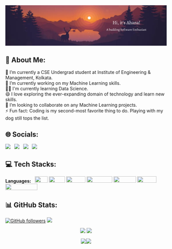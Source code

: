 <img width="1000px" src="https://github.com/ahana-mukherjee/ahana-mukherjee/blob/main/banner.png" />

## 💬 About Me:

🔭 I’m currently a CSE Undergrad student at Institute of Engineering & Management, Kolkata.<br>
🌱 I’m currently working on my Machine Learning skills.<br>
👩‍💻 I'm currently learning Data Science.<br>
😄 I love exploring the ever-expanding domain of technology and learn new skills.<br>
👯 I’m looking to collaborate on any Machine Learning projects.<br>
⚡ Fun fact: Coding is my second-most favorite thing to do. Playing with my dog still tops the list. 


## 🌐 Socials:

[<img width="100px" src="https://img.shields.io/badge/linkedin-%230077B5.svg?&style=for-the-badge&logo=linkedin&logoColor=white" />](https://www.linkedin.com/in/ahana-mukherjee-0552/) &nbsp;
[<img width="93px" src="https://img.shields.io/badge/twitter-%231DA1F2.svg?&style=for-the-badge&logo=twitter&logoColor=white" />](https://twitter.com/AhanaMukherjee_) &nbsp;
[<img width="113px" src="https://img.shields.io/badge/Instagram-%23E4405F.svg?style=for-the-badge&logo=Instagram&logoColor=white" />](https://www.instagram.com/_ahanamukherjee_/?next=%2F) &nbsp;
[<img width="80px" src="https://img.shields.io/badge/gmail-%23D14836.svg?&style=for-the-badge&logo=gmail&logoColor=white" />](mailto:ahana.mukherjee1a@gmail.com?subject=Hello%20Ahana,%20From%20Github)

## 💻 Tech Stacks:

 **Languages:** &nbsp;  <img width="40px" height="20px" src="https://img.shields.io/badge/c-%2300599C.svg?style=for-the-badge&logo=c&logoColor=white" />
<img width="50px" height="20px" src="https://img.shields.io/badge/c++-%2300599C.svg?style=for-the-badge&logo=c%2B%2B&logoColor=white"/> 
<img width="60px" height="20px" src="https://img.shields.io/badge/java-%23ED8B00.svg?style=for-the-badge&logo=java&logoColor=white" /> 
<img width="80px" height="20px" src="https://img.shields.io/badge/python-3670A0?style=for-the-badge&logo=python&logoColor=ffdd54" /> 
<img width="70px" height="20px" src="https://img.shields.io/badge/html5-%23E34F26.svg?style=for-the-badge&logo=html5&logoColor=white" /> 
<img width="60px" height="20px" src="https://img.shields.io/badge/css3-%231572B6.svg?style=for-the-badge&logo=css3&logoColor=white" />
<img width="100px" height="20px" src="https://img.shields.io/badge/javascript-%23323330.svg?style=for-the-badge&logo=javascript&logoColor=%23F7DF1E" /> 


## 📊 GitHub Stats:

[![GitHub followers](https://img.shields.io/github/followers/ahana-mukherjee.svg?style=social&label=Follow)](https://github.com/ahana-mukherjee?tab=followers)  ![](https://komarev.com/ghpvc/?username=ahana-mukherjee&style=flat-square)
  
  <div align="center">

<img width="400px" src="https://github-readme-stats.vercel.app/api?username=ahana-mukherjee&custom_title=Ahana's+GitHub+Stats&show_icons=true&&hide_border=true&bg_color=00000000&title_color=ff7a0d&text_color=F6C819&icon_color=ffb300&cache_seconds=1800&include_all_commits=true&count_private=true" />
<img width="400px" src="https://github-readme-streak-stats.herokuapp.com/?user=ahana-mukherjee&background=00000000&hide_border=true&stroke=F6C819&ring=ff960d&mode=dailyly&fire=ffd500&currStreakNum=ff7a0d&sideNums=ff7a0d&currStreakLabel=F6C819&sideLabels=F6C819&dates=F6C819" />
  
  


<img width="300px" src="https://github-readme-stats-ahana-mukherjee.vercel.app/api/top-langs/?username=ahana-mukherjee&hide_border=true&include_all_commits=true&count_private=true&show_icons=true&bg_color=00000000&title_color=ff7a0d&text_color=F6C819&icon_color=ffb300&layout=compact" />[<img width="500px" src="https://github-readme-activity-graph.cyclic.app/graph?username=ahana-mukherjee&color=afacaf&line=f6c819&point=ff840d&area=true&hide_border=true&theme=github-compact" />](https://github.com/PrinceSinghHub/github-readme-activity-graph)

</div>

<!--
---[![Ashutosh's github activity graph](https://github-readme-activity-graph.cyclic.app/graph?username=ahana-mukherjee&bg_color=000000&color=afacaf&line=f6c819&point=ff840d&area=true&hide_border=true)](https://github.com/ashutosh00710/github-readme-activity-graph)
[![](https://visitcount.itsvg.in/api?id=ahana-mukherjee&icon=0&color=0)](https://visitcount.itsvg.in)
--!>




<!--
**ahana-mukherjee/ahana-mukherjee** is a ✨ _special_ ✨ repository because its `README.md` (this file) appears on your GitHub profile.

Here are some ideas to get you started:

- 🔭 I’m currently working on ...
- 🌱 I’m currently learning ...
- 👯 I’m looking to collaborate on ...
- 🤔 I’m looking for help with ...
- 💬 Ask me about ...
- 📫 How to reach me: ...
- 😄 Pronouns: ...
- ⚡ Fun fact: ...
-->

